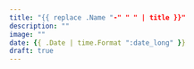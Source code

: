 ```yaml
---
title: "{{ replace .Name "-" " " | title }}"
description: ""
image: ""
date: {{ .Date | time.Format ":date_long" }}
draft: true
---
```

